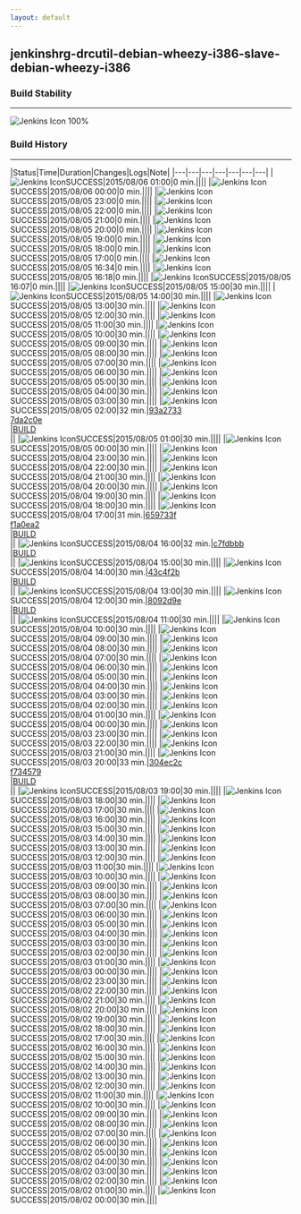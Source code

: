 ```yaml
---
layout: default
---
```

## jenkinshrg-drcutil-debian-wheezy-i386-slave-debian-wheezy-i386
### Build Stability
___
![Jenkins Icon](http://jenkinshrg.github.io/images/48x48/health-80plus.png)
100%
  
### Build History
___
|Status|Time|Duration|Changes|Logs|Note|
|---|---|---|---|---|---|---|
|![Jenkins Icon](http://jenkinshrg.github.io/images/24x24/blue.png)SUCCESS|2015/08/06 01:00|0 min.||||
|![Jenkins Icon](http://jenkinshrg.github.io/images/24x24/blue.png)SUCCESS|2015/08/06 00:00|0 min.||||
|![Jenkins Icon](http://jenkinshrg.github.io/images/24x24/blue.png)SUCCESS|2015/08/05 23:00|0 min.||||
|![Jenkins Icon](http://jenkinshrg.github.io/images/24x24/blue.png)SUCCESS|2015/08/05 22:00|0 min.||||
|![Jenkins Icon](http://jenkinshrg.github.io/images/24x24/blue.png)SUCCESS|2015/08/05 21:00|0 min.||||
|![Jenkins Icon](http://jenkinshrg.github.io/images/24x24/blue.png)SUCCESS|2015/08/05 20:00|0 min.||||
|![Jenkins Icon](http://jenkinshrg.github.io/images/24x24/blue.png)SUCCESS|2015/08/05 19:00|0 min.||||
|![Jenkins Icon](http://jenkinshrg.github.io/images/24x24/blue.png)SUCCESS|2015/08/05 18:00|0 min.||||
|![Jenkins Icon](http://jenkinshrg.github.io/images/24x24/blue.png)SUCCESS|2015/08/05 17:00|0 min.||||
|![Jenkins Icon](http://jenkinshrg.github.io/images/24x24/blue.png)SUCCESS|2015/08/05 16:34|0 min.||||
|![Jenkins Icon](http://jenkinshrg.github.io/images/24x24/blue.png)SUCCESS|2015/08/05 16:18|0 min.||||
|![Jenkins Icon](http://jenkinshrg.github.io/images/24x24/blue.png)SUCCESS|2015/08/05 16:07|0 min.||||
|![Jenkins Icon](http://jenkinshrg.github.io/images/24x24/blue.png)SUCCESS|2015/08/05 15:00|30 min.||||
|![Jenkins Icon](http://jenkinshrg.github.io/images/24x24/blue.png)SUCCESS|2015/08/05 14:00|30 min.||||
|![Jenkins Icon](http://jenkinshrg.github.io/images/24x24/blue.png)SUCCESS|2015/08/05 13:00|30 min.||||
|![Jenkins Icon](http://jenkinshrg.github.io/images/24x24/blue.png)SUCCESS|2015/08/05 12:00|30 min.||||
|![Jenkins Icon](http://jenkinshrg.github.io/images/24x24/blue.png)SUCCESS|2015/08/05 11:00|30 min.||||
|![Jenkins Icon](http://jenkinshrg.github.io/images/24x24/blue.png)SUCCESS|2015/08/05 10:00|30 min.||||
|![Jenkins Icon](http://jenkinshrg.github.io/images/24x24/blue.png)SUCCESS|2015/08/05 09:00|30 min.||||
|![Jenkins Icon](http://jenkinshrg.github.io/images/24x24/blue.png)SUCCESS|2015/08/05 08:00|30 min.||||
|![Jenkins Icon](http://jenkinshrg.github.io/images/24x24/blue.png)SUCCESS|2015/08/05 07:00|30 min.||||
|![Jenkins Icon](http://jenkinshrg.github.io/images/24x24/blue.png)SUCCESS|2015/08/05 06:00|30 min.||||
|![Jenkins Icon](http://jenkinshrg.github.io/images/24x24/blue.png)SUCCESS|2015/08/05 05:00|30 min.||||
|![Jenkins Icon](http://jenkinshrg.github.io/images/24x24/blue.png)SUCCESS|2015/08/05 04:00|30 min.||||
|![Jenkins Icon](http://jenkinshrg.github.io/images/24x24/blue.png)SUCCESS|2015/08/05 03:00|30 min.||||
|![Jenkins Icon](http://jenkinshrg.github.io/images/24x24/blue.png)SUCCESS|2015/08/05 02:00|32 min.|[93a2733](https://github.com/jrl-umi3218/hmc2/commit/93a2733eda85800236ccdae0e7b721deaa202a8f)<br>[7da2c0e](https://github.com/jrl-umi3218/hrpsys-humanoid/commit/7da2c0e168b0c4ffd777ab92e79626a91058dca9)<br>|[BUILD](https://drive.google.com/file/d/0B54sHwaxmuM4a3FBcUEtZTRWTHc/view?usp=drivesdk)<br>||
|![Jenkins Icon](http://jenkinshrg.github.io/images/24x24/blue.png)SUCCESS|2015/08/05 01:00|30 min.||||
|![Jenkins Icon](http://jenkinshrg.github.io/images/24x24/blue.png)SUCCESS|2015/08/05 00:00|30 min.||||
|![Jenkins Icon](http://jenkinshrg.github.io/images/24x24/blue.png)SUCCESS|2015/08/04 23:00|30 min.||||
|![Jenkins Icon](http://jenkinshrg.github.io/images/24x24/blue.png)SUCCESS|2015/08/04 22:00|30 min.||||
|![Jenkins Icon](http://jenkinshrg.github.io/images/24x24/blue.png)SUCCESS|2015/08/04 21:00|30 min.||||
|![Jenkins Icon](http://jenkinshrg.github.io/images/24x24/blue.png)SUCCESS|2015/08/04 20:00|30 min.||||
|![Jenkins Icon](http://jenkinshrg.github.io/images/24x24/blue.png)SUCCESS|2015/08/04 19:00|30 min.||||
|![Jenkins Icon](http://jenkinshrg.github.io/images/24x24/blue.png)SUCCESS|2015/08/04 18:00|30 min.||||
|![Jenkins Icon](http://jenkinshrg.github.io/images/24x24/blue.png)SUCCESS|2015/08/04 17:00|31 min.|[659733f](https://github.com/jrl-umi3218/hmc2/commit/659733fe50618481f0bbb7e5edd9440ca5bba714)<br>[f1a0ea2](https://github.com/jrl-umi3218/hrpsys-humanoid/commit/f1a0ea232785a0ca292944a5fd648bcf8941c704)<br>|[BUILD](https://drive.google.com/file/d/0B54sHwaxmuM4MXRMdFdFWXpwYmM/view?usp=drivesdk)<br>||
|![Jenkins Icon](http://jenkinshrg.github.io/images/24x24/blue.png)SUCCESS|2015/08/04 16:00|32 min.|[c7fdbbb](https://github.com/jrl-umi3218/hmc2/commit/c7fdbbb4e88f68c36199464b22808cf81994aea4)<br>|[BUILD](https://drive.google.com/file/d/0B54sHwaxmuM4SXhpQ0tZdWt0TjA/view?usp=drivesdk)<br>||
|![Jenkins Icon](http://jenkinshrg.github.io/images/24x24/blue.png)SUCCESS|2015/08/04 15:00|30 min.||||
|![Jenkins Icon](http://jenkinshrg.github.io/images/24x24/blue.png)SUCCESS|2015/08/04 14:00|30 min.|[43c4f2b](https://github.com/jrl-umi3218/hmc2/commit/43c4f2bfee75cf713c94a808c8c45602c46865ba)<br>|[BUILD](https://drive.google.com/file/d/0B54sHwaxmuM4VTZMb0xwV25hLUU/view?usp=drivesdk)<br>||
|![Jenkins Icon](http://jenkinshrg.github.io/images/24x24/blue.png)SUCCESS|2015/08/04 13:00|30 min.||||
|![Jenkins Icon](http://jenkinshrg.github.io/images/24x24/blue.png)SUCCESS|2015/08/04 12:00|30 min.|[8092d9e](https://github.com/jrl-umi3218/hmc2/commit/8092d9e62b0f0894da0f05b038e4399f5afef18c)<br>|[BUILD](https://drive.google.com/file/d/0B54sHwaxmuM4djNuXzdDZ1p0NEk/view?usp=drivesdk)<br>||
|![Jenkins Icon](http://jenkinshrg.github.io/images/24x24/blue.png)SUCCESS|2015/08/04 11:00|30 min.||||
|![Jenkins Icon](http://jenkinshrg.github.io/images/24x24/blue.png)SUCCESS|2015/08/04 10:00|30 min.||||
|![Jenkins Icon](http://jenkinshrg.github.io/images/24x24/blue.png)SUCCESS|2015/08/04 09:00|30 min.||||
|![Jenkins Icon](http://jenkinshrg.github.io/images/24x24/blue.png)SUCCESS|2015/08/04 08:00|30 min.||||
|![Jenkins Icon](http://jenkinshrg.github.io/images/24x24/blue.png)SUCCESS|2015/08/04 07:00|30 min.||||
|![Jenkins Icon](http://jenkinshrg.github.io/images/24x24/blue.png)SUCCESS|2015/08/04 06:00|30 min.||||
|![Jenkins Icon](http://jenkinshrg.github.io/images/24x24/blue.png)SUCCESS|2015/08/04 05:00|30 min.||||
|![Jenkins Icon](http://jenkinshrg.github.io/images/24x24/blue.png)SUCCESS|2015/08/04 04:00|30 min.||||
|![Jenkins Icon](http://jenkinshrg.github.io/images/24x24/blue.png)SUCCESS|2015/08/04 03:00|30 min.||||
|![Jenkins Icon](http://jenkinshrg.github.io/images/24x24/blue.png)SUCCESS|2015/08/04 02:00|30 min.||||
|![Jenkins Icon](http://jenkinshrg.github.io/images/24x24/blue.png)SUCCESS|2015/08/04 01:00|30 min.||||
|![Jenkins Icon](http://jenkinshrg.github.io/images/24x24/blue.png)SUCCESS|2015/08/04 00:00|30 min.||||
|![Jenkins Icon](http://jenkinshrg.github.io/images/24x24/blue.png)SUCCESS|2015/08/03 23:00|30 min.||||
|![Jenkins Icon](http://jenkinshrg.github.io/images/24x24/blue.png)SUCCESS|2015/08/03 22:00|30 min.||||
|![Jenkins Icon](http://jenkinshrg.github.io/images/24x24/blue.png)SUCCESS|2015/08/03 21:00|30 min.||||
|![Jenkins Icon](http://jenkinshrg.github.io/images/24x24/blue.png)SUCCESS|2015/08/03 20:00|33 min.|[304ec2c](https://github.com/jrl-umi3218/hmc2/commit/304ec2c2f694c76e2e994dac4b4fdefb77fa015f)<br>[f734579](https://github.com/jrl-umi3218/hrpsys-humanoid/commit/f7345796cbfd39a355bd8321a7075e88ff9bcb3f)<br>|[BUILD](https://drive.google.com/file/d/0B54sHwaxmuM4c1FsaEZuX1BfbWs/view?usp=drivesdk)<br>||
|![Jenkins Icon](http://jenkinshrg.github.io/images/24x24/blue.png)SUCCESS|2015/08/03 19:00|30 min.||||
|![Jenkins Icon](http://jenkinshrg.github.io/images/24x24/blue.png)SUCCESS|2015/08/03 18:00|30 min.||||
|![Jenkins Icon](http://jenkinshrg.github.io/images/24x24/blue.png)SUCCESS|2015/08/03 17:00|30 min.||||
|![Jenkins Icon](http://jenkinshrg.github.io/images/24x24/blue.png)SUCCESS|2015/08/03 16:00|30 min.||||
|![Jenkins Icon](http://jenkinshrg.github.io/images/24x24/blue.png)SUCCESS|2015/08/03 15:00|30 min.||||
|![Jenkins Icon](http://jenkinshrg.github.io/images/24x24/blue.png)SUCCESS|2015/08/03 14:00|30 min.||||
|![Jenkins Icon](http://jenkinshrg.github.io/images/24x24/blue.png)SUCCESS|2015/08/03 13:00|30 min.||||
|![Jenkins Icon](http://jenkinshrg.github.io/images/24x24/blue.png)SUCCESS|2015/08/03 12:00|30 min.||||
|![Jenkins Icon](http://jenkinshrg.github.io/images/24x24/blue.png)SUCCESS|2015/08/03 11:00|30 min.||||
|![Jenkins Icon](http://jenkinshrg.github.io/images/24x24/blue.png)SUCCESS|2015/08/03 10:00|30 min.||||
|![Jenkins Icon](http://jenkinshrg.github.io/images/24x24/blue.png)SUCCESS|2015/08/03 09:00|30 min.||||
|![Jenkins Icon](http://jenkinshrg.github.io/images/24x24/blue.png)SUCCESS|2015/08/03 08:00|30 min.||||
|![Jenkins Icon](http://jenkinshrg.github.io/images/24x24/blue.png)SUCCESS|2015/08/03 07:00|30 min.||||
|![Jenkins Icon](http://jenkinshrg.github.io/images/24x24/blue.png)SUCCESS|2015/08/03 06:00|30 min.||||
|![Jenkins Icon](http://jenkinshrg.github.io/images/24x24/blue.png)SUCCESS|2015/08/03 05:00|30 min.||||
|![Jenkins Icon](http://jenkinshrg.github.io/images/24x24/blue.png)SUCCESS|2015/08/03 04:00|30 min.||||
|![Jenkins Icon](http://jenkinshrg.github.io/images/24x24/blue.png)SUCCESS|2015/08/03 03:00|30 min.||||
|![Jenkins Icon](http://jenkinshrg.github.io/images/24x24/blue.png)SUCCESS|2015/08/03 02:00|30 min.||||
|![Jenkins Icon](http://jenkinshrg.github.io/images/24x24/blue.png)SUCCESS|2015/08/03 01:00|30 min.||||
|![Jenkins Icon](http://jenkinshrg.github.io/images/24x24/blue.png)SUCCESS|2015/08/03 00:00|30 min.||||
|![Jenkins Icon](http://jenkinshrg.github.io/images/24x24/blue.png)SUCCESS|2015/08/02 23:00|30 min.||||
|![Jenkins Icon](http://jenkinshrg.github.io/images/24x24/blue.png)SUCCESS|2015/08/02 22:00|30 min.||||
|![Jenkins Icon](http://jenkinshrg.github.io/images/24x24/blue.png)SUCCESS|2015/08/02 21:00|30 min.||||
|![Jenkins Icon](http://jenkinshrg.github.io/images/24x24/blue.png)SUCCESS|2015/08/02 20:00|30 min.||||
|![Jenkins Icon](http://jenkinshrg.github.io/images/24x24/blue.png)SUCCESS|2015/08/02 19:00|30 min.||||
|![Jenkins Icon](http://jenkinshrg.github.io/images/24x24/blue.png)SUCCESS|2015/08/02 18:00|30 min.||||
|![Jenkins Icon](http://jenkinshrg.github.io/images/24x24/blue.png)SUCCESS|2015/08/02 17:00|30 min.||||
|![Jenkins Icon](http://jenkinshrg.github.io/images/24x24/blue.png)SUCCESS|2015/08/02 16:00|30 min.||||
|![Jenkins Icon](http://jenkinshrg.github.io/images/24x24/blue.png)SUCCESS|2015/08/02 15:00|30 min.||||
|![Jenkins Icon](http://jenkinshrg.github.io/images/24x24/blue.png)SUCCESS|2015/08/02 14:00|30 min.||||
|![Jenkins Icon](http://jenkinshrg.github.io/images/24x24/blue.png)SUCCESS|2015/08/02 13:00|30 min.||||
|![Jenkins Icon](http://jenkinshrg.github.io/images/24x24/blue.png)SUCCESS|2015/08/02 12:00|30 min.||||
|![Jenkins Icon](http://jenkinshrg.github.io/images/24x24/blue.png)SUCCESS|2015/08/02 11:00|30 min.||||
|![Jenkins Icon](http://jenkinshrg.github.io/images/24x24/blue.png)SUCCESS|2015/08/02 10:00|30 min.||||
|![Jenkins Icon](http://jenkinshrg.github.io/images/24x24/blue.png)SUCCESS|2015/08/02 09:00|30 min.||||
|![Jenkins Icon](http://jenkinshrg.github.io/images/24x24/blue.png)SUCCESS|2015/08/02 08:00|30 min.||||
|![Jenkins Icon](http://jenkinshrg.github.io/images/24x24/blue.png)SUCCESS|2015/08/02 07:00|30 min.||||
|![Jenkins Icon](http://jenkinshrg.github.io/images/24x24/blue.png)SUCCESS|2015/08/02 06:00|30 min.||||
|![Jenkins Icon](http://jenkinshrg.github.io/images/24x24/blue.png)SUCCESS|2015/08/02 05:00|30 min.||||
|![Jenkins Icon](http://jenkinshrg.github.io/images/24x24/blue.png)SUCCESS|2015/08/02 04:00|30 min.||||
|![Jenkins Icon](http://jenkinshrg.github.io/images/24x24/blue.png)SUCCESS|2015/08/02 03:00|30 min.||||
|![Jenkins Icon](http://jenkinshrg.github.io/images/24x24/blue.png)SUCCESS|2015/08/02 02:00|30 min.||||
|![Jenkins Icon](http://jenkinshrg.github.io/images/24x24/blue.png)SUCCESS|2015/08/02 01:00|30 min.||||
|![Jenkins Icon](http://jenkinshrg.github.io/images/24x24/blue.png)SUCCESS|2015/08/02 00:00|30 min.||||
